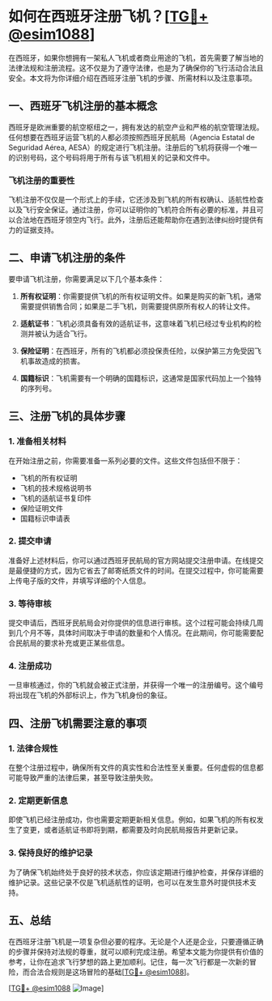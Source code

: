 # 如何在西班牙注册飞机？[[TG💪+ @esim1088](https://t.me/s/esim1088)]

在西班牙，如果你想拥有一架私人飞机或者商业用途的飞机，首先需要了解当地的法律法规和注册流程。这不仅是为了遵守法律，也是为了确保你的飞行活动合法且安全。本文将为你详细介绍在西班牙注册飞机的步骤、所需材料以及注意事项。

## 一、西班牙飞机注册的基本概念

西班牙是欧洲重要的航空枢纽之一，拥有发达的航空产业和严格的航空管理法规。任何想要在西班牙运营飞机的人都必须按照西班牙民航局（Agencia Estatal de Seguridad Aérea, AESA）的规定进行飞机注册。注册后的飞机将获得一个唯一的识别号码，这个号码将用于所有与该飞机相关的记录和文件中。

### 飞机注册的重要性

飞机注册不仅仅是一个形式上的手续，它还涉及到飞机的所有权确认、适航性检查以及飞行安全保证。通过注册，你可以证明你的飞机符合所有必要的标准，并且可以合法地在西班牙领空内飞行。此外，注册后还能帮助你在遇到法律纠纷时提供有力的证据支持。

## 二、申请飞机注册的条件

要申请飞机注册，你需要满足以下几个基本条件：

1. **所有权证明**：你需要提供飞机的所有权证明文件。如果是购买的新飞机，通常需要提供销售合同；如果是二手飞机，则需要提供原所有权人的转让文件。
   
2. **适航证书**：飞机必须具备有效的适航证书，这意味着飞机已经过专业机构的检测并被认为适合飞行。

3. **保险证明**：在西班牙，所有的飞机都必须投保责任险，以保护第三方免受因飞机事故造成的损害。

4. **国籍标识**：飞机需要有一个明确的国籍标识，这通常是国家代码加上一个独特的序列号。

## 三、注册飞机的具体步骤

### 1. 准备相关材料

在开始注册之前，你需要准备一系列必要的文件。这些文件包括但不限于：

- 飞机的所有权证明
- 飞机的技术规格说明书
- 飞机的适航证书复印件
- 保险证明文件
- 国籍标识申请表

### 2. 提交申请

准备好上述材料后，你可以通过西班牙民航局的官方网站提交注册申请。在线提交是最便捷的方式，因为它省去了邮寄纸质文件的时间。在提交过程中，你可能需要上传电子版的文件，并填写详细的个人信息。

### 3. 等待审核

提交申请后，西班牙民航局会对你提供的信息进行审核。这个过程可能会持续几周到几个月不等，具体时间取决于申请的数量和个人情况。在此期间，你可能需要配合民航局的要求补充或更正某些信息。

### 4. 注册成功

一旦审核通过，你的飞机就会被正式注册，并获得一个唯一的注册编号。这个编号将出现在飞机的外部标识上，作为飞机身份的象征。

## 四、注册飞机需要注意的事项

### 1. 法律合规性

在整个注册过程中，确保所有文件的真实性和合法性至关重要。任何虚假的信息都可能导致严重的法律后果，甚至导致注册失败。

### 2. 定期更新信息

即使飞机已经注册成功，你也需要定期更新相关信息。例如，如果飞机的所有权发生了变更，或者适航证书即将到期，都需要及时向民航局报告并更新记录。

### 3. 保持良好的维护记录

为了确保飞机始终处于良好的技术状态，你应该定期进行维护检查，并保存详细的维护记录。这些记录不仅是飞机适航性的证明，也可以在发生意外时提供技术支持。

## 五、总结

在西班牙注册飞机是一项复杂但必要的程序。无论是个人还是企业，只要遵循正确的步骤并保持对法规的尊重，就可以顺利完成注册。希望本文能为你提供有价值的参考，让你在追求飞行梦想的路上更加顺利。记住，每一次飞行都是一次新的冒险，而合法合规则是这场冒险的基础[[TG💪+ @esim1088](https://t.me/s/esim1088)]。

[[TG💪+ @esim1088](https://t.me/s/esim1088) ![Image](https://i.postimg.cc/4NQfJmqS/Snipaste-2025-05-13-00-14-12.png)]